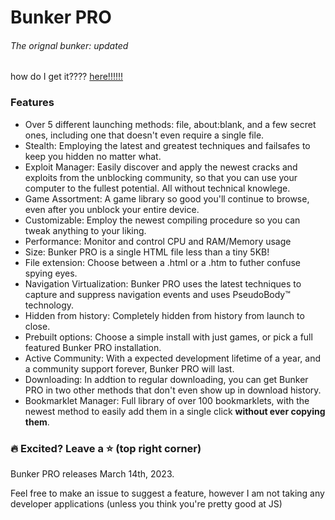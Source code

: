 # Bunker PRO
###### The orignal bunker: updated
how do I get it???? [here!!!!!!](https://github.com/JavaScythe/bnkr-pro/releases)
### Features
- Over 5 different launching methods: file, about:blank, and a few secret ones, including one that doesn't even require a single file.
- Stealth: Employing the latest and greatest techniques and failsafes to keep you hidden no matter what.
- Exploit Manager: Easily discover and apply the newest cracks and exploits from the unblocking community, so that you can use your computer to the fullest potential. All without technical knowlege.
- Game Assortment: A game library so good you'll continue to browse, even after you unblock your entire device.
- Customizable: Employ the newest compiling procedure so you can tweak anything to your liking.
- Performance: Monitor and control CPU and RAM/Memory usage
- Size: Bunker PRO is a single HTML file less than a tiny 5KB!
- File extension: Choose between a .html or a .htm to futher confuse spying eyes.
- Navigation Virtualization: Bunker PRO uses the latest techniques to capture and suppress navigation events and uses PseudoBody™ technology.
- Hidden from history: Completely hidden from history from launch to close.
- Prebuilt options: Choose a simple install with just games, or pick a full featured Bunker PRO installation.
- Active Community: With a expected development lifetime of a year, and a community support forever, Bunker PRO will last.
- Downloading: In addtion to regular downloading, you can get Bunker PRO in two other methods that don't even show up in download history.
- Bookmarklet Manager: Full library of over 100 bookmarklets, with the newest method to easily add them in a single click **without ever copying them**.

### 🔥 Excited? Leave a ⭐ (top right corner)

Bunker PRO releases March 14th, 2023.

Feel free to make an issue to suggest a feature, however I am not taking any developer applications (unless you think you're pretty good at JS)
